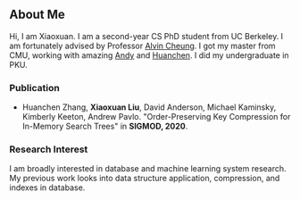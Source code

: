 ## About Me

Hi, I am Xiaoxuan. I am a second-year CS PhD student from UC Berkeley. I am fortunately advised by Professor [Alvin Cheung](https://people.eecs.berkeley.edu/~akcheung/). I got my master from CMU, working with amazing [Andy](http://www.cs.cmu.edu/~pavlo/) and [Huanchen](http://www.cs.cmu.edu/~huanche1/). I did my undergraduate in PKU.

### Publication
- Huanchen Zhang, **Xiaoxuan Liu**, David Anderson, Michael Kaminsky, Kimberly Keeton, Andrew Pavlo. "Order-Preserving Key Compression for In-Memory Search Trees" in **SIGMOD, 2020**.

### Research Interest

I am broadly interested in database and machine learning system research. My previous work looks into data structure application, compression, and indexes in database.



